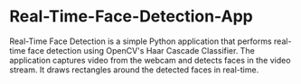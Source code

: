 # Real-Time-Face-Detection-App
Real-Time Face Detection is a simple Python application that performs real-time face detection using OpenCV's Haar Cascade Classifier. The application captures video from the webcam and detects faces in the video stream. It draws rectangles around the detected faces in real-time.
